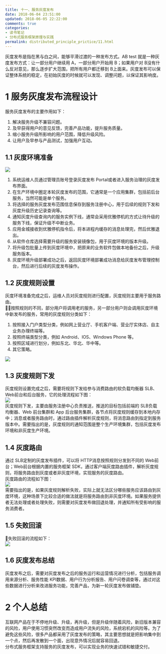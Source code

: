 ```yaml
---
title: 十一、服务灰度发布
date: 2018-06-04 23:51:00
updated: 2018-06-05 22:22:00
comments: true
categories: 
- 读书笔记
- 分布式服务框架原理与实践
permalink: distributed_principle_prictice/11.html    
---
```


灰度发布是指在黑与白之间，能够平滑过渡的一种发布方式。AB test 就是一种灰度发布方式：让一部分用户继续用 A，一部分用户开始用 B；如果用户对 B没有什么反对意见，那么逐步扩大范围，把所有用户都迁移到 B上面来。灰度发布可以保证整体系统的稳定，在初始灰度的时候就可以发现、调整问题，以保证其影响度。

# 1 服务灰度发布流程设计

服务灰度发布的主要作用如下：  
1. 解决服务升级不兼容问题。
2. 及早获得用户的意见反馈，完善产品功能，提升服务质量。
3. 缩小服务升级所影响的用户范围，降低升级风险。
4. 让用户及早参与产品测试，加强用户互动。

## 1.1 灰度环境准备

![][1]  
1. 系统运维人员通过管理员账号登录灰度发布 Portal或者进入服务治理的灰度发布界面。
2. 在生产环境中圈定本轮灰度发布的范围，它通常是一个应用集群，包括前后台服务，当然可能是单个服务。
3. 将选择的服务灰度发布范围信息保存到服务注册中心，用于后续的规则下发和灰度升级历史记录查询等。
4. 通知灰度升级查询内的服务实例下线，通常会采用优雅停机的方式让待升级的服务下线，保证升级不中断业务。
5. 应用金城接收到优雅停机指令后，将本进程内缓存的消息处理完，然后优雅退出。
6. 从软件仓库选择需要升级的服务安装镜像包，用于灰度环境的版本升级。
7. 将升级包批量上传到灰度环境中，把原来的业务软件包做本地备份之后，升级服务版本。
8. 灰度环境升级部署成功之后，返回灰度环境部署成功消息给灰度发布管理控制台，然后进行后续的灰度发布操作。

## 1.2 灰度规则设置

灰度环境准备完成之后，运维人员对灰度规则进行配置，灰度规则主要用于服务路由。  
按照规则的不同，部分用户将调用老的服务，另一部分用户则会调用灰度环境中新发布的服务，常用的灰度规则分类如下：  
1. 按照接入门户类型分类，例如网上营业厅、手机客户端、营业厅实体店、自主业务办理终端等。
2. 按照终端类型分类，例如 Android、IOS、Windows Phone 等。
3. 按照区域进行划分，例如东北、华北、华中等。
4. 其它策略。

![][2]

## 1.3 灰度规则下发

灰度规则设置完成之后，需要将规则下发给参与消费路由的软负载均衡器 SLB、Web前台和后台服务，它的处理流程如下图：  
![][3]  
灰度规则下发，主要由服务注册中心负责推送，推送的目标包括前端的 SLB负载均衡器、Web 前台集群和 App 后台服务集群，各节点将灰度规则缓存到本地内存中；消息或者服务路由时，通过路由插件解析灰度规则，将消息路由到指定到服务版本中。需要指出的是，灰度规则的通知范围是整个生产环境集群，包括灰度发布环境和非灰度生产环境。

## 1.4 灰度路由

通过 SLB定制的灰度发布插件，可以将 HTTP消息按照规则分发到不同的 Web前台；Web前台根据内置的服务框架 SDK，通过客户端灰度路由插件，解析灰度规则，将服务路由到灰度或者非灰度环境，实现服务的灰度路由。  
灰度路由的流程如下图：  
![][4]  
需要指出的是，如果灰度规则解析失败，实际上就无法区分哪些服务应该路由到灰度环境，这种场景下比较合适的做法就是将服务路由到非灰度环境。如果服务提供者无法处理或者处理失败，则需要对灰度发布做回退处理，并通知所有受影响的服务消费者。

## 1.5 失败回滚

失败回滚的流程如下：  
![][5]

## 1.6 灰度发布总结

灰度发布之后，需要对灰度发布之后的服务运行和运营情况进行分析，包括服务调用来源分析、服务性能 KPI数据、用户行为分析报告、用户问卷调查等，通过对这些数据进行分析来改进服务功能，完善产品，为新一轮灰度发布做铺垫。

# 2 个人总结

互联网产品在于不停地升级、升级，再升级，但是升级伴随着风险，新旧版本兼容的风险，用户使用习惯突然改变而造成用户流失的风险，系统宕机的风险等。为了避免这些风险，很多产品都采用了灰度发布的策略，其主要思想就是把影响集中到一个点，然后再发散到一个面，出现意外情况后就容易回退。  
分布式服务框架支持服务的灰度发布，可以实现业务的快速试错和敏捷交付。

[1]:http://leran2deeplearnjavawebtech.oss-cn-beijing.aliyuncs.com/learn/distributed_principle_prictice/11_1.png
[2]:http://leran2deeplearnjavawebtech.oss-cn-beijing.aliyuncs.com/learn/distributed_principle_prictice/11_2.png
[3]:http://leran2deeplearnjavawebtech.oss-cn-beijing.aliyuncs.com/learn/distributed_principle_prictice/11_3.png
[4]:http://leran2deeplearnjavawebtech.oss-cn-beijing.aliyuncs.com/learn/distributed_principle_prictice/11_4.png
[5]:http://leran2deeplearnjavawebtech.oss-cn-beijing.aliyuncs.com/learn/distributed_principle_prictice/11_5.png